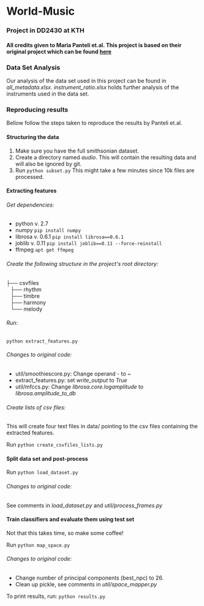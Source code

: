 # World-Music
### Project in DD2430 at KTH

#### All credits given to Maria Panteli et.al. This project is based on their original project which can be found [here](https://code.soundsoftware.ac.uk/projects/feature-space-world-music) 

### Data Set Analysis
Our analysis of the data set used in this project can be found in *all_metadata.xlsx*.
*instrument_ratio.xlsx* holds further analysis of the instruments used in the data set.

### Reproducing results

Bellow follow the steps taken to reproduce the results by Panteli et.al. 

#### Structuring the data
1. Make sure you have the full smithsonian dataset. 
2. Create a directory named *audio*. 
This will contain the resulting data and will also be ignored by git.
3. Run 
``
python subset.py
``
This might take a few minutes since 10k files are processed.

#### Extracting features

###### Get dependencies:
- python v. 2.7
- numpy
``
pip install numpy
``
- librosa v. 0.6.1
``
pip install librosa==0.6.1
``
- joblib v. 0.11
``
pip install joblib==0.11 --force-reinstall
``
- ffmpeg 
``
apt get ffmpeg
``
###### Create the following structure in the project's root directory:
├── csvfiles\
`` ``    ├── rhythm\
`` ``    ├── timbre\
`` ``    ├── harmony\
`` ``    └── melody

###### Run: 
``
python extract_features.py
``
###### Changes to original code:
- util/smoothiescore.py: Change operand *-* to *~* 
- extract_features.py: set *write_output* to *True*
- util/mfccs.py: Change *librosa.core.logamplitude* to *librosa.amplitude_to_db*

###### Create lists of csv files:
This will create four text files in data/ pointing to the csv files containing the extracted features.

Run
``
python create_csvfiles_lists.py
``

#### Split data set and post-process

Run
``
python load_dataset.py
``

###### Changes to original code:
See comments in *load_dataset.py* and *util/process_frames.py*

#### Train classifiers and evaluate them using test set
Not that this takes time, so make some coffee!

Run
``
python map_space.py
``

###### Changes to original code:
- Change number of principal components (best_npc) to 26.
- Clean up pickle, see comments in *util/space_mapper.py*

To print results, run:
``
python results.py
``

